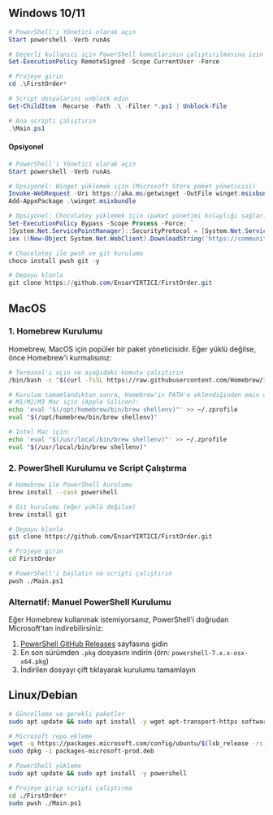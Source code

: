 ## Windows 10/11

```powershell
# PowerShell'i Yönetici olarak açın
Start powershell -Verb runAs

# Geçerli kullanıcı için PowerShell komutlarının çalıştırılmasına izin verir (uzaktan imzalı olanlar)
Set-ExecutionPolicy RemoteSigned -Scope CurrentUser -Force

# Projeye girin
cd .\FirstOrder*

# Script dosyalarını unblock edin
Get-ChildItem -Recurse -Path .\ -Filter *.ps1 | Unblock-File

# Ana scripti çalıştırın
.\Main.ps1
```

#### Opsiyonel
```powershell
# PowerShell'i Yönetici olarak açın
Start powershell -Verb runAs

# Opsiyonel: Winget yüklemek için (Microsoft Store paket yöneticisi)
Invoke-WebRequest -Uri https://aka.ms/getwinget -OutFile winget.msixbundle
Add-AppxPackage .\winget.msixbundle

# Opsiyonel: Chocolatey yüklemek için (paket yönetimi kolaylığı sağlar)
Set-ExecutionPolicy Bypass -Scope Process -Force; `
[System.Net.ServicePointManager]::SecurityProtocol = [System.Net.ServicePointManager]::SecurityProtocol -bor 3072; `
iex ((New-Object System.Net.WebClient).DownloadString('https://community.chocolatey.org/install.ps1'))

# Chocolatey ile pwsh ve git kurulumu
choco install pwsh git -y

# Depoyu klonla
git clone https://github.com/EnsarYIRTICI/FirstOrder.git
```

## MacOS

### 1. Homebrew Kurulumu
Homebrew, MacOS için popüler bir paket yöneticisidir. Eğer yüklü değilse, önce Homebrew'i kurmalısınız:

```bash
# Terminal'i açın ve aşağıdaki komutu çalıştırın
/bin/bash -c "$(curl -fsSL https://raw.githubusercontent.com/Homebrew/install/HEAD/install.sh)"

# Kurulum tamamlandıktan sonra, Homebrew'in PATH'e eklendiğinden emin olun
# M1/M2/M3 Mac için (Apple Silicon):
echo 'eval "$(/opt/homebrew/bin/brew shellenv)"' >> ~/.zprofile
eval "$(/opt/homebrew/bin/brew shellenv)"

# Intel Mac için:
echo 'eval "$(/usr/local/bin/brew shellenv)"' >> ~/.zprofile
eval "$(/usr/local/bin/brew shellenv)"
```

### 2. PowerShell Kurulumu ve Script Çalıştırma

```bash
# Homebrew ile PowerShell kurulumu
brew install --cask powershell

# Git kurulumu (eğer yüklü değilse)
brew install git

# Depoyu klonla
git clone https://github.com/EnsarYIRTICI/FirstOrder.git

# Projeye girin
cd FirstOrder

# PowerShell'i başlatın ve scripti çalıştırın
pwsh ./Main.ps1
```

### Alternatif: Manuel PowerShell Kurulumu
Eğer Homebrew kullanmak istemiyorsanız, PowerShell'i doğrudan Microsoft'tan indirebilirsiniz:
1. [PowerShell GitHub Releases](https://github.com/PowerShell/PowerShell/releases) sayfasına gidin
2. En son sürümden `.pkg` dosyasını indirin (örn: `powershell-7.x.x-osx-x64.pkg`)
3. İndirilen dosyayı çift tıklayarak kurulumu tamamlayın

## Linux/Debian

```bash
# Güncelleme ve gerekli paketler
sudo apt update && sudo apt install -y wget apt-transport-https software-properties-common

# Microsoft repo ekleme
wget -q https://packages.microsoft.com/config/ubuntu/$(lsb_release -rs)/packages-microsoft-prod.deb
sudo dpkg -i packages-microsoft-prod.deb

# PowerShell yükleme
sudo apt update && sudo apt install -y powershell

# Projeye girip scripti çalıştırma
cd ./FirstOrder*
sudo pwsh ./Main.ps1
```
